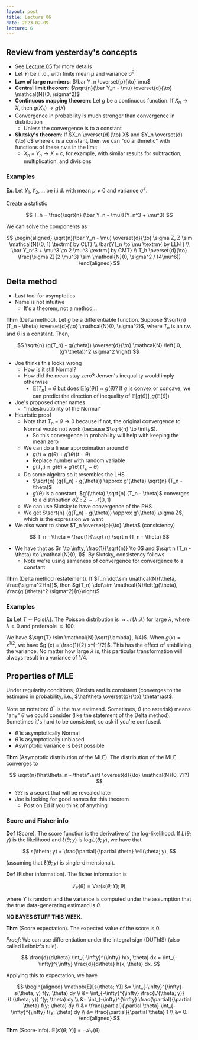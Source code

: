 ```yaml
---
layout: post
title: Lecture 06
date: 2023-02-09
lecture: 6
---
```


## Review from yesterday's concepts
- See [Lecture 05](lct05-asymptotics) for more details
- Let $Y_i$ be i.i.d., with finite mean $\mu$ and variance $\sigma^2$
- **Law of large numbers**: $\bar Y_n \overset{p}{\to} \mu$
- **Central limit theorem**: $\sqrt{n}(\bar Y_n - \mu) \overset{d}{\to} \mathcal{N}(0, \sigma^2)$
- **Continuous mapping theorem**: Let $g$ be a continuous function. If $X_n \to X$, then $g(X_n) \to g(X)$
- Convergence in probability is much stronger than convergence in distribution
	- Unless the convergence is to a constant
- **Slutsky's theorem**: If $X_n \overset{d}{\to} X$ and $Y_n \overset{d}{\to} c$ where $c$ is a constant, then we can "do arithmetic" with functions of these r.v.s in the limit
	- $X_n + Y_n \to X + c$, for example, with similar results for subtraction, multiplication, and divisions

### Examples
**Ex**. Let $Y_1, Y_2, \dots$ be i.i.d. with mean $\mu \neq 0$ and variance $\sigma^2$. 

Create a statistic

$$
T_h = 
\frac{\sqrt{n} (\bar Y_n - \mu)}{Y_n^3 + \mu^3}
$$

We can solve the components as

$$
\begin{aligned}
\sqrt{n}(\bar Y_n - \mu) \overset{d}{\to} \sigma Z, Z \sim \mathcal{N}(0, 1) \textrm{ by CLT} \\
\bar{Y}_n \to \mu \textrm{ by LLN } \\
\bar Y_n^3 + \mu^3 \to 2 \mu^3 \textrm{ by CMT} \\
T_h \overset{d}{\to} \frac{\sigma Z}{2 \mu^3} \sim \mathcal{N}(0, \sigma^2 / (4\mu^6))
\end{aligned}
$$


## Delta method
- Last tool for asymptotics
- Name is not intuitive
	- It's a theorem, not a method...

**Thm** (Delta method). Let $g$ be a differentiable function. Suppose $\sqrt{n} (T_n - \theta) \overset{d}{\to} \mathcal{N}(0, \sigma^2)$, where $T_n$ is an r.v. and $\theta$ is a constant. Then, 

$$
\sqrt{n} (g(T_n) - g(\theta)) \overset{d}{\to}
\mathcal{N} 
\left(
0, (g'(\theta))^2 \sigma^2
\right)
$$

- Joe thinks this looks wrong
	- How is it still Normal?
	- How did the mean stay zero? Jensen's inequality would imply otherwise
		- $\mathbb{E}[T_n] \approx \theta$ but does $\mathbb{E}[g(\theta)] \approx g(\theta)$? If $g$ is convex or concave, we can predict the direction of inequality of $\mathbb{E}[g(\theta)], g(\mathbb{E}[\theta])$
- Joe's proposed other names
	- "Indestructibility of the Normal"
- Heuristic proof
	- Note that $T_n - \theta \to 0$ because if not, the original convergence to Normal would not work (because $\sqrt{n} \to \infty$). 
		- So this convergence in probability will help with keeping the mean zero
	- We can do a linear approximation around $\theta$
		- $g(t) \approx g(\theta) + g'(\theta)(t - \theta)$
		- Replace number with random variable
		- $g(T_n) \approx g(\theta) + g'(\theta)(T_n - \theta)$
	- Do some algebra so it resembles the LHS
		- $\sqrt{n} (g(T_n) - g(\theta)) \approx g'(\theta) \sqrt{n} (T_n - \theta)$
		- $g'(\theta)$ is a constant, $g'(\theta) \sqrt{n} (T_n - \theta)$ converges to a distribution $\sigma Z: Z \sim \mathcal{N}(0, 1)$
	- We can use Slutsky to have convergence of the RHS
	- We get $\sqrt{n} (g(T_n) - g(\theta)) \approx g'(\theta) \sigma Z$, which is the expression we want
- We also want to show $T_n \overset{p}{\to} \theta$ (consistency)

$$
T_n - \theta = \frac{1}{\sqrt n} \sqrt n (T_n - \theta)
$$

- We have that as $n \to \infty, \frac{1}{\sqrt{n}} \to 0$ and $\sqrt n (T_n - \theta) \to \mathcal{N}(0, 1)$. By Slutsky, consistency follows
	- Note we're using sameness of convergence for convergence to a constant

**Thm** (Delta method restatement). If $T_n \dot\sim \mathcal{N}(\theta, \frac{\sigma^2}{n})$, then $g(T_n) \dot\sim \mathcal{N}\left(g(\theta), \frac{g'(\theta)^2 \sigma^2}{n}\right)$ 

### Examples
**Ex** Let $T \sim \textrm{Pois}(\lambda)$. The Poisson distribution is $\approx \mathcal{N}(\lambda, \lambda)$ for large $\lambda$, where $\lambda \geq 0$ and preferable $\geq 100$. 

We have $\sqrt{T} \sim \mathcal{N}(\sqrt{\lambda}, 1/4)$. When $g(x) = x^{1/2}$, we have $g'(x) = \frac{1}{2} x^{-1/2}$. This has the effect of stabilizing the variance. No matter how large $\lambda$ is, this particular transformation will always result in a variance of $1/4$. 

## Properties of MLE
Under regularity conditions, $\hat\theta$ exists and is consistent (converges to the estimand in probability, i.e., $\hat\theta \overset{p}{\to} \theta^\ast$. 

Note on notation: $\theta^\ast$ is the *true* estimand. Sometimes, $\theta$ (no asterisk) means "any" $\theta$ we could consider (like the statement of the Delta method). Sometimes it's hard to be consistent, so ask if you're confused. 

- $\hat\theta$ is asymptotically Normal
- $\hat\theta$ is asymptotically unbiased
- Asymptotic variance is best possible

**Thm** (Asymptotic distribution of the MLE). The distribution of the MLE converges to 

$$
\sqrt{n}(\hat\theta_n - \theta^\ast) 
\overset{d}{\to}
\mathcal{N}(0, ???)
$$

- $???$ is a secret that will be revealed later
- Joe is looking for good names for this theorem
	- Post on Ed if you think of anything

### Score and Fisher info

**Def** (Score). The score function is the derivative of the log-likelihood. If $L(\theta; y)$ is the likelihood and $\ell(\theta; y)$ is $\log L(\theta; y)$, we have that

$$
s(\theta; y) = \frac{\partial}{\partial \theta} \ell(\theta; y), 
$$

(assuming that $\ell(\theta; y)$ is single-dimensional). 

**Def** (Fisher information). The fisher information is

$$
\mathcal{I}_Y(\theta) = 
\textrm{Var}(s(\theta; Y); \theta),
$$

where $Y$ is random and the variance is computed under the assumption that the true data-generating estimand is $\theta$. 

**NO BAYES STUFF THIS WEEK**. 

**Thm** (Score expectation). The expected value of the score is 0. 

*Proof*: We can use differentiation under the integral sign (DUThIS) (also called Leibniz's rule). 

$$
\frac{d}{d\theta} \int_{-\infty}^{\infty} h(x, \theta) dx = 
\int_{-\infty}^{\infty} \frac{d}{d\theta} h(x, \theta) dx.
$$

Applying this to expectation, we have

$$
\begin{aligned}
\mathbb{E}[s(\theta; Y)] &= 
\int_{-\infty}^{\infty}
s(\theta; y)
f(y; \theta) dy \\
&= 
\int_{-\infty}^{\infty} 
\frac{L'(\theta; y)}{L(\theta; y)} f(y; \theta) dy \\
&= 
\int_{-\infty}^{\infty}
\frac{\partial}{\partial \theta} f(y; \theta) dy \\
&= 
\frac{\partial}{\partial \theta}
\int_{-\infty}^{\infty}
f(y; \theta) dy \\
&= 
\frac{\partial}{\partial \theta} 1 \\
&= 0.
\end{aligned}
$$

**Thm** (Score-info). $\mathbb{E}[s'(\theta; Y)] = -\mathcal{I}_Y(\theta)$